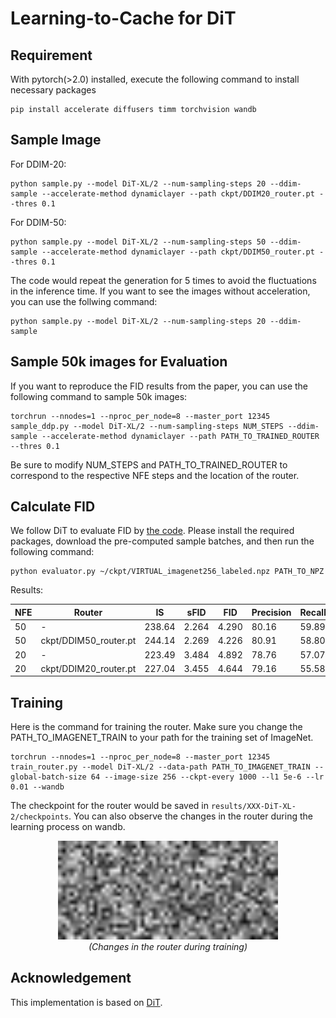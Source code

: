 
# Learning-to-Cache for DiT

## Requirement
With pytorch(>2.0) installed, execute the following command to install necessary packages
```
pip install accelerate diffusers timm torchvision wandb
```

## Sample Image
For DDIM-20:
```
python sample.py --model DiT-XL/2 --num-sampling-steps 20 --ddim-sample --accelerate-method dynamiclayer --path ckpt/DDIM20_router.pt --thres 0.1
```

For DDIM-50:
```
python sample.py --model DiT-XL/2 --num-sampling-steps 50 --ddim-sample --accelerate-method dynamiclayer --path ckpt/DDIM50_router.pt --thres 0.1
```
The code would repeat the generation for 5 times to avoid the fluctuations in the inference time. If you want to see the images without acceleration, you can use the follwing command:
```
python sample.py --model DiT-XL/2 --num-sampling-steps 20 --ddim-sample 
```

## Sample 50k images for Evaluation
If you want to reproduce the FID results from the paper, you can use the following command to sample 50k images:
```
torchrun --nnodes=1 --nproc_per_node=8 --master_port 12345 sample_ddp.py --model DiT-XL/2 --num-sampling-steps NUM_STEPS --ddim-sample --accelerate-method dynamiclayer --path PATH_TO_TRAINED_ROUTER --thres 0.1
```
Be sure to modify NUM_STEPS and PATH_TO_TRAINED_ROUTER to correspond to the respective NFE steps and the location of the router.

## Calculate FID
We follow DiT to evaluate FID by [the code](https://github.com/openai/guided-diffusion/tree/main/evaluations). Please install the required packages, download the pre-computed sample batches, and then run the following command:
```
python evaluator.py ~/ckpt/VIRTUAL_imagenet256_labeled.npz PATH_TO_NPZ
```

Results:

| NFE | Router | IS | sFID | FID | Precision | Recall |  Latency | 
| -- | -- | -- | -- | -- |  -- | -- | -- | 
| 50 | - | 238.64 | 2.264 |	4.290 |	80.16 |	59.89 |  7.245±0.029 | 
| 50 | ckpt/DDIM50_router.pt | 244.14 | 2.269| 4.226| 80.91| 58.80 |  5.568±0.017 | 
| 20 | - | 223.49 | 3.484 |	4.892 | 78.76 | 57.07 | 2.869±0.008 |
| 20 | ckpt/DDIM20_router.pt | 227.04 | 3.455| 4.644| 79.16| 55.58 |  2.261±0.005 |


## Training
Here is the command for training the router. Make sure you change the PATH_TO_IMAGENET_TRAIN to your path for the training set of ImageNet. 
```
torchrun --nnodes=1 --nproc_per_node=8 --master_port 12345 train_router.py --model DiT-XL/2 --data-path PATH_TO_IMAGENET_TRAIN --global-batch-size 64 --image-size 256 --ckpt-every 1000 --l1 5e-6 --lr 0.01 --wandb
```
The checkpoint for the router would be saved in `results/XXX-DiT-XL-2/checkpoints`. You can also observe the changes in the router during the learning process on wandb.

<div align="center">
  <img src="assets/router.gif" width="70%" ></img>
  <br>
  <em>
      (Changes in the router during training) 
  </em>
</div>


## Acknowledgement
This implementation is based on [DiT](https://github.com/facebookresearch/DiT). 

